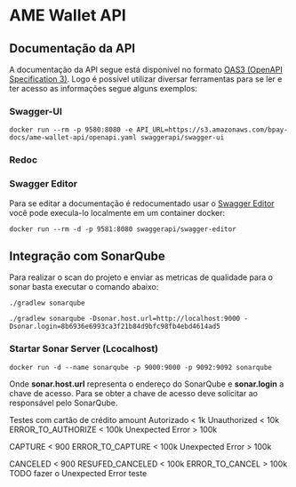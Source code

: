 # AME Wallet API
<TODO>

## Documentação da API
A documentação da API segue está disponível no formato [OAS3 (OpenAPI Specification 3)](https://github.com/OAI/OpenAPI-Specification/blob/master/versions/3.0.0.md). Logo é possível utilizar diversar ferramentas para se ler e ter acesso as informações segue alguns exemplos:

### Swagger-UI
```
docker run --rm -p 9580:8080 -e API_URL=https://s3.amazonaws.com/bpay-docs/ame-wallet-api/openapi.yaml swaggerapi/swagger-ui
```

### Redoc
<TODO>

### Swagger Editor
Para se editar a documentação é redocumentado usar o [Swagger Editor](https://editor.swagger.io/) você pode execula-lo localmente em um container docker:
```
docker run --rm -d -p 9581:8080 swaggerapi/swagger-editor
```

## Integração com SonarQube
Para realizar o scan do projeto e enviar as metricas de qualidade para o sonar basta executar o comando abaixo:

```
./gradlew sonarqube
```

```
./gradlew sonarqube -Dsonar.host.url=http://localhost:9000 -Dsonar.login=8b6936e6993ca3f21b84d9bfc98fb4ebd4614ad5

```

### Startar Sonar Server (Lcocalhost)
```
docker run -d --name sonarqube -p 9000:9000 -p 9092:9092 sonarqube
```

Onde **sonar.host.url** representa o endereço do SonarQube e **sonar.login** a chave de acesso. Para se obter a chave de acesso deve solicitar ao responsável pelo SonarQube.


Testes com cartão de crédito
                amount
Autorizado   < 1k
Unauthorized < 10k
ERROR_TO_AUTHORIZE < 100k
Unexpected Error > 100k

CAPTURE < 900
ERROR_TO_CAPTURE < 100k
Unexpected Error > 100k

CANCELED < 900
RESUFED_CANCELED < 100k
ERROR_TO_CANCEL > 100k
TODO fazer o Unexpected Error
teste